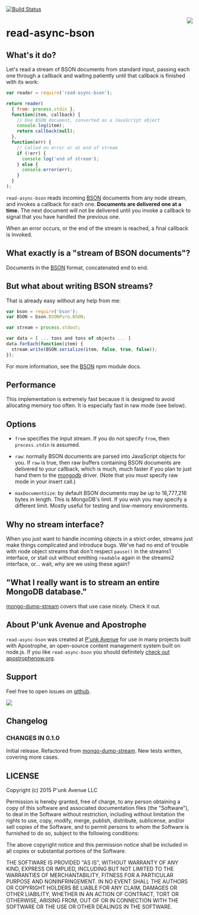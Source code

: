 [![Build Status](https://travis-ci.org/punkave/read-async-bson.svg?branch=master)](https://travis-ci.org/punkave/read-async-bson)

<a href="http://apostrophenow.org/"><img src="https://raw.githubusercontent.com/punkave/read-async-bson/master/logos/logo-box-madefor.png" align="right" /></a>

# read-async-bson

## What's it do?

Let's read a stream of BSON documents from standard input, passing each one through a callback and waiting patiently until that callback is finished with its work:

```javascript
var reader = require('read-async-bson');

return reader(
  { from: process.stdin },
  function(item, callback) {
    // One BSON document, converted as a JavaScript object
    console.log(item);
    return callback(null);
  },
  function(err) {
    // Called on error or at end of stream
    if (!err) {
      console.log('end of stream');
    } else {
      console.error(err);
    }
  }
);
```

`read-async-bson` reads incoming [BSON](http://bsonspec.org/spec.html) documents from any node stream, and invokes a callback for each one. **Documents are delivered one at a time.** The next document will not be delivered until you invoke a callback to signal that you have handled the previous one.

When an error occurs, or the end of the stream is reached, a final callback is invoked.

## What exactly is a "stream of BSON documents"?

Documents in the [BSON](http://bsonspec.org/spec.html) format, concatenated end to end.

## But what about writing BSON streams?

That is already easy without any help from me:

```javascript
var bson = require('bson');
var BSON = bson.BSONPure.BSON;

var stream = process.stdout;

var data = [ ... tons and tons of objects ... ]
data.forEach(function(item) {
  stream.write(BSON.serialize(item, false, true, false));
});
```

For more information, see the [BSON](https://www.npmjs.com/package/bson) npm module docs.

## Performance

This implementation is extremely fast because it is designed to avoid allocating memory too often. It is especially fast in raw mode (see below).

## Options

* `from` specifies the input stream. If you do not specify `from`, then `process.stdin` is assumed.

* `raw`: normally BSON documents are parsed into JavaScript objects for you. If `raw` is true, then raw buffers containing BSON documents are delivered to your callback, which is much, much faster if you plan to just hand them to the [mongodb](https://www.npmjs.com/package/mongodb) driver. (Note that you must specify raw mode in your insert call.)

* `maxDocumentSize`: by default BSON documents may be up to 16,777,216 bytes in length. This is MongoDB's limit. If you wish you may specify a different limit. Mostly useful for testing and low-memory environments.

## Why no stream interface?

When you just want to handle incoming objects in a strict order, streams just make things complicated and introduce bugs. We've had no end of trouble with node object streams that don't respect `pause()` in the streams1 interface, or stall out without emitting `readable` again in the streams2 interface, or... wait, why are we using these again?

## "What I really want is to stream an entire MongoDB database."

[mongo-dump-stream](http://npmjs.org/packages/mongo-dump-stream) covers that use case nicely. Check it out.

## About P'unk Avenue and Apostrophe

`read-async-bson` was created at [P'unk Avenue](http://punkave.com) for use in many projects built with Apostrophe, an open-source content management system built on node.js. If you like `read-async-bson` you should definitely [check out apostrophenow.org](http://apostrophenow.org).

## Support

Feel free to open issues on [github](http://github.com/punkave/read-async-bson).

<a href="http://punkave.com/"><img src="https://raw.githubusercontent.com/punkave/read-async-bson/master/logos/logo-box-builtby.png" /></a>

## Changelog

### CHANGES IN 0.1.0

Initial release. Refactored from [mongo-dump-stream](http://npmjs.org/packages/mongo-dump-stream). New tests written, covering more cases.

## LICENSE

Copyright (c) 2015 P'unk Avenue LLC

Permission is hereby granted, free of charge, to any person obtaining a copy of this software and associated documentation files (the "Software"), to deal in the Software without restriction, including without limitation the rights to use, copy, modify, merge, publish, distribute, sublicense, and/or sell copies of the Software, and to permit persons to whom the Software is furnished to do so, subject to the following conditions:

The above copyright notice and this permission notice shall be included in all copies or substantial portions of the Software.

THE SOFTWARE IS PROVIDED "AS IS", WITHOUT WARRANTY OF ANY KIND, EXPRESS OR IMPLIED, INCLUDING BUT NOT LIMITED TO THE WARRANTIES OF MERCHANTABILITY, FITNESS FOR A PARTICULAR PURPOSE AND NONINFRINGEMENT. IN NO EVENT SHALL THE AUTHORS OR COPYRIGHT HOLDERS BE LIABLE FOR ANY CLAIM, DAMAGES OR OTHER LIABILITY, WHETHER IN AN ACTION OF CONTRACT, TORT OR OTHERWISE, ARISING FROM, OUT OF OR IN CONNECTION WITH THE SOFTWARE OR THE USE OR OTHER DEALINGS IN THE SOFTWARE.
